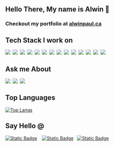 ## Hello There, My name is Alwin 👋


### Checkout my portfolio at [alwinpaul.ca](https://alwinpaul.ca)

## Tech Stack I work on

<img src="https://img.shields.io/badge/HTML-E34F26?logo=html5&logoColor=white&style=flat" /> <img src="https://img.shields.io/badge/CSS-1572b6?logo=css3&logoColor=white&style=flat" /> <img src="https://img.shields.io/badge/React-61DAFB?logo=React&logoColor=white&style=flat" /> <img src="https://img.shields.io/badge/Javascript-F7DF1E?logo=javascript&logoColor=white&style=flat" /> <img src="https://img.shields.io/badge/Redux-764ABC?logo=redux&logoColor=white&style=flat" /> <img src="https://img.shields.io/badge/Angular-DD0031?logo=Angular&logoColor=white&style=flat" /> <img src="https://img.shields.io/badge/TypeScript-3178c6?logo=typescript&logoColor=white&style=flat" /> <img src="https://img.shields.io/badge/Vue-4FC08D?logo=vue.js&logoColor=white&style=flat" /> <img src="https://img.shields.io/badge/Webpack-8DD6F9?logo=webpack&logoColor=white&style=flat" /> <img src="https://img.shields.io/badge/Node.js-339933?logo=node.js&logoColor=white&style=flat" /> <img src="https://img.shields.io/badge/Express-000000?logo=express&logoColor=white&style=flat" /> <img src="https://img.shields.io/badge/PostgreSQL-4169E1?logo=postgresql&logoColor=white&style=flat" /> <img src="https://img.shields.io/badge/Tailwind CSS-06B6D4?logo=tailwind+CSS&logoColor=white&style=flat" /> <img src="https://img.shields.io/badge/Git-F05032?logo=git&logoColor=white&style=flat" />


## Ask me About

<img src="https://img.shields.io/badge/Javascript-F7DF1E?logo=javascript&logoColor=white&style=flat" /> <img src="https://img.shields.io/badge/React-61DAFB?logo=React&logoColor=white&style=flat" /> <img src="https://img.shields.io/badge/Angular-DD0031?logo=Angular&logoColor=white&style=flat" />


## Top Languages

[![Top Langs](https://github-readme-stats.vercel.app/api/top-langs/?username=alwinpaul)](https://github.com/anuraghazra/github-readme-stats)


## Say Hello @


[![Static Badge](https://img.shields.io/badge/X%20(Twitter)-000000?logo=x&logoColor=white&color=000000&link=https%3A%2F%2Ftwitter.com%2Falwin_paul)](https://twitter.com/alwin_paul)  
[![Static Badge](https://img.shields.io/badge/LinkedIn-0A66C2?logo=linkedin&logoColor=white&color=0A66C2&link=https://linkedin.com/in/alwinp/)](https://www.linkedin.com/in/alwinp/) 
[![Static Badge](https://img.shields.io/badge/alwinpaul47@gmail.com-EA4335?logo=Gmail&logoColor=white&color=EA4335&link=mailto:alwinpaul47@gmail.com)](mailto:alwinpaul47@gmail.com)


